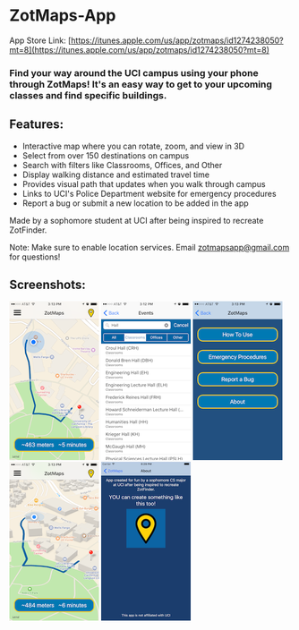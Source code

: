 # ZotMaps-App

App Store Link: [https://itunes.apple.com/us/app/zotmaps/id1274238050?mt=8](https://itunes.apple.com/us/app/zotmaps/id1274238050?mt=8)

### Find your way around the UCI campus using your phone through ZotMaps! It's an easy way to get to your upcoming classes and find specific buildings.

## Features:
- Interactive map where you can rotate, zoom, and view in 3D
- Select from over 150 destinations on campus
- Search with filters like Classrooms, Offices, and Other
- Display walking distance and estimated travel time
- Provides visual path that updates when you walk through campus
- Links to UCI's Police Department website for emergency procedures
- Report a bug or submit a new location to be added in the app

Made by a sophomore student at UCI after being inspired to recreate ZotFinder.

Note: Make sure to enable location services. Email zotmapsapp@gmail.com for questions!

## Screenshots:

![Map1](https://raw.githubusercontent.com/sdavidliu/ZotMaps-App/master/Screenshots/1.PNG)
![Destinations](https://raw.githubusercontent.com/sdavidliu/ZotMaps-App/master/Screenshots/2.PNG)
![Menu](https://raw.githubusercontent.com/sdavidliu/ZotMaps-App/master/Screenshots/3.PNG)
![Map2](https://raw.githubusercontent.com/sdavidliu/ZotMaps-App/master/Screenshots/4.PNG)
![About](https://raw.githubusercontent.com/sdavidliu/ZotMaps-App/master/Screenshots/5.png)
